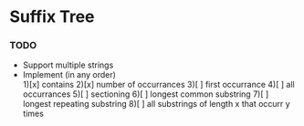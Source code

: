 # Suffix Tree

### TODO
* Support multiple strings 
* Implement (in any order)  
    1)[x] contains
    2)[x] number of occurrances
    3)[ ] first occurrance
    4)[ ] all occurrances
    5)[ ] sectioning
    6)[ ] longest common substring
    7)[ ] longest repeating substring
    8)[ ] all substrings of length x that occurr y times

    
